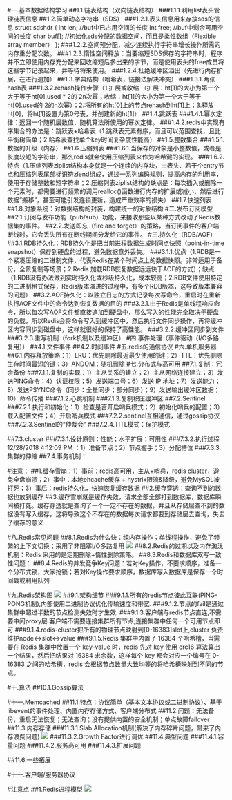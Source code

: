 #一.基本数据结构学习
##1.1.链表结构（双向链表结构）
###1.1.1.利用list表头管理链表信息
##1.2.简单动态字符串（SDS）
###1.2.1.表头信息用来存放sds的信息
    struct sdshdr { int len; //buf中已占用空间的长度 int free; //buf中剩余可用空间的长度 char buf[]; //初始化sds分配的数据空间，而且是柔性数组（Flexible array member） };
###1.2.2.空间预分配，减少连续执行字符串增长操作所需的内存重分配次数。
###1.2.3.惰性空间释放：当要缩短SDS保存的字符串时，程序并不立即使用内存充分配来回收缩短后多出来的字节，而是使用表头的free成员将这些字节记录起来，并等待将来使用。
###1.2.4.杜绝缓冲区溢出（先进行内存扩展，在进行追加）
##1.3.字典结构（哈希表，链接法解决冲突）
###1.3.1.两张hash表
###1.3.2.rehash操作步骤（1.扩展或收缩 （扩展：ht[1]的大小为第一个大于等于ht[0].used * 2的 2n次幂；收缩：ht[1]的大小为第一个大于等于ht[0].used的 2的n次幂）；2.将所有的ht[0]上的节点rehash到ht[1]上；3.释放ht[0]，将ht[1]设置为第0号表，并创建新的ht[1]）
##1.4.跳跃表
###1.4.1.幂次定律：返回一个随机层数值，随机算法所使用的幂次定律。
###1.4.2.redis中实现有序集合的办法是：跳跃表+哈希表（1.跳跃表元素有序，而且可以范围查找，且比平衡树简单；2.哈希表查找单个key时间复杂度性能高）
##1.5.整数集合
###1.5.1.数据的升级（内存）
##1.6.压缩列表
###1.6.1.当保存的对象是小整数值，或者是长度较短的字符串，那么redis就会使用压缩列表来作为哈希键的实现。
###1.6.2.特点（1.压缩列表ziplist结构本身就是一个连续的内存块，由表头、若干个entry节点和压缩列表尾部标识符zlend组成，通过一系列编码规则，提高内存的利用率，使用于存储整数和短字符串；2.压缩列表ziplist结构的缺点是：每次插入或删除一个元素时，都需要进行频繁的调用realloc()函数进行内存的扩展或减小，然后进行数据”搬移”，甚至可能引发连锁更新，造成严重效率的损失）
##1.7.快速列表
##1.8.对象系统：对数据结构的封装，构建统一的对象结构
#二.发布订阅模型
##2.1.订阅与发布功能（pub/sub）功能，来接收那些以某种方式改动了Redis数据集的事件。
##2.2.发送即忘（fire and forget）的策略，当订阅事件的客户端断线时，它会丢失所有在断线期间分发给它的事件。
#三.持久化（RDB/AOF）
##3.1.RDB持久化：RDB持久化是把当前进程数据生成时间点快照（point-in-time snapshot）保存到硬盘的过程，避免数据意外丢失。
###3.1.1.优点（1.RDB是一个紧凑压缩的二进制文件，代表Redis在某个时间点上的数据快照。非常适用于备份，全景复制等场景；2.Redis 加载RDB恢复数据远远快于AOF的方式）；缺点（1.RDB没有办法做到实时持久化或秒级持久化，成本较高；2.RDB文件使用特定的二进制格式保存，Redis版本演进的过程中，有多个RDB版本，这导致版本兼容的问题）
##3.2.AOF持久化：以独立日志的方式记录每次写命令，重启时在重新执行AOF文件中的命令达到恢复数据的目的
###3.2.1.由于Redis是单线程响应命令，所以每次写AOF文件都直接追加到硬盘中，那么写入的性能完全取决于硬盘的负载，所以Redis会将命令写入到缓冲区中，然后执行文件同步操作，再将缓冲区内容同步到磁盘中，这样就很好的保持了高性能。
###3.2.2.缓冲区同步到文件
###3.2.3.重写机制（fork机制以及缓冲区）
#四.事件处理（事件驱动（I/O多路复用））
##4.1.文件事件
##4.2.时间事件
#五.redis的通信协议
#六.单机服务器
##6.1.内存释放策略：1）LRU：优先删除最近最少使用的键；2）TTL：优先删除生存时间最短的键；3）ANDOM：随机删除
#七.分布式与高可用
##7.1.复制：冗余备份
###7.1.1.复制的实现：1）主从关系的建立；2）主从网络连接建立；3）发送PING命令；4）认证权限；5）发送端口号；6）发送 IP 地址；7）发送能力；8）发送PSYNC命令（同步：全量同步；部分同步）；9）发送输出缓冲区数据；10）命令传播
###7.1.2.心跳机制
###7.1.3.复制积压缓冲区
##7.2.Sentinel
###7.2.1.执行和初始化：1）检查是否开启哨兵模式；2）初始化哨兵的配置；3）载入配置文件；4）开启哨兵模式
###7.2.2.sentinel互相通信，通过gossip协议
###7.2.3.Sentinel的“仲裁会”
###7.2.4.TITL模式：保护模式

##7.3.cluster
###7.3.1.设计原则：性能；水平扩展；可用性
###7.3.2.执行过程12/28/2018 4:12:09 PM ：1）准备节点；2）节点握手；3）分配槽位
###7.3.3.集群的伸缩
##7.4.事务机制：

#注意：
##1.缓存雪崩：1）事前：redis高可用，主从+哨兵，redis cluster，避免全盘崩溃；2）事中：本地ehcache缓存 + hystrix限流&降级，避免MySQL被打死；3）事后：redis持久化，快速恢复缓存数据
##2.缓存穿透：查询不到的数据也放到缓存
##3.缓存雪崩就是缓存失效，请求全部全部打到数据库，数据库瞬间被打死。缓存穿透就是查询了一个一定不存在的数据，并且从存储层查不到的数据没有写入缓存，这将导致这个不存在的数据每次请求都要到存储层去查询，失去了缓存的意义

#八.Redis常见问题
##8.1.Redis为什么快：纯内存操作；单线程操作，避免了频繁的上下文切换；采用了非阻塞I/O多路复用
![](https://i.imgur.com/nNvarrS.png)
##8.2.Redis的过期以及内存淘汰机制：Redis 采用的是定期删除+惰性删除策略。
##8.3.Redis和数据库双写一致性问题：
##8.4.Redis的并发竞争Key问题：若对Key操作，不要求顺序，准备一个分布式锁，大家抢锁；若对Key操作要求顺序，数据库写入数据库是保存一个时间戳或利用队列

#九.Redis架构图
![](https://i.imgur.com/iFR8vu8.png)
##9.1.架构细节
###9.1.1.所有的redis节点彼此互联(PING-PONG机制),内部使用二进制协议优化传输速度和带宽.
###9.1.2.节点的fail是通过集群中超过半数的节点检测失效时才生效.
###9.1.3.客户端与redis节点直连,不需要中间proxy层.客户端不需要连接集群所有节点,连接集群中任何一个可用节点即可
###9.1.4.redis-cluster把所有的物理节点映射到[0-16383]slot上,cluster 负责维护node<->slot<->value
###9.1.5.Redis 集群中内置了 16384 个哈希槽，当需要在 Redis 集群中放置一个 key-value 时，redis 先对 key 使用 crc16 算法算出一个结果，然后把结果对 16384 求余数，这样每个 key 都会对应一个编号在 0-16383 之间的哈希槽，redis 会根据节点数量大致均等的将哈希槽映射到不同的节点。


#十.算法
##10.1.Gossip算法

#十一.Memcached
##11.1.特点：协议简单（基本文本协议或二进制协议）、基于libevent的事件处理、内置内存存储方式、客户端分布式
##11.2.问题：无法备份，重启无法恢复；无法查询；没有提供内置的安全机制；单点故障failover
##11.3.内存存储
###11.3.1.Slab Allocation机制(解决了内存碎片问题，带来了内存浪费问题)
![](https://i.imgur.com/zDLuKDJ.png)
###11.3.2.Growth Factor进行调优
##11.4.典型问题
###11.4.1.容量问题
###11.4.2.服务高可用
###11.4.3.扩展问题

##11.6.一些拓展


#十一.客户端/服务器协议





#注意点
##1.Redis进程模型
![](https://i.imgur.com/b3yIzup.png)